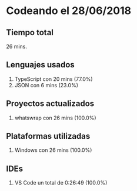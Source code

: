 # Codeando el 28/06/2018

## Tiempo total
26 mins.

## Lenguajes usados
1. TypeScript con 20 mins (77.0%)
1. JSON con 6 mins (23.0%)

## Proyectos actualizados
1. whatswrap con 26 mins (100.0%)

## Plataformas utilizadas
1. Windows con 26 mins (100.0%)

## IDEs
1. VS Code un total de 0:26:49 (100.0%)

